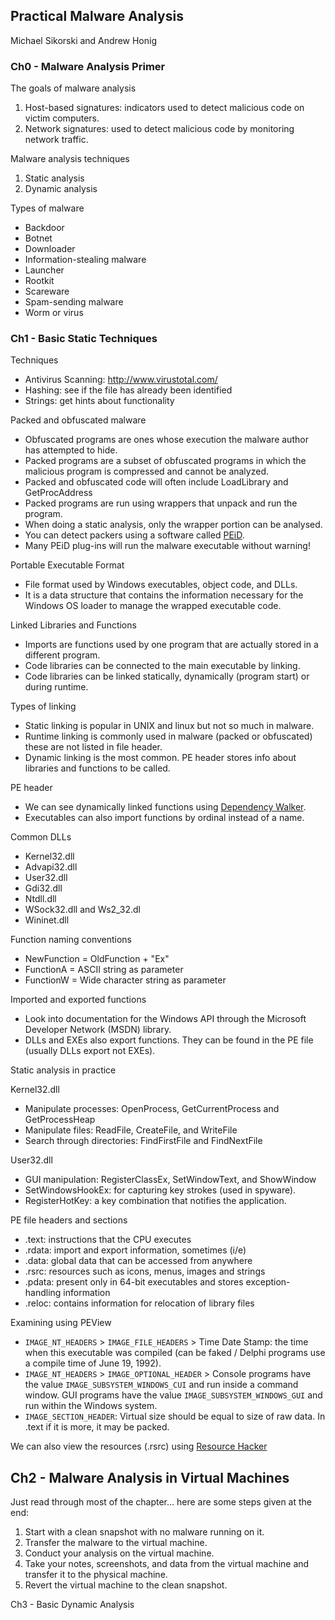 ## Practical Malware Analysis

Michael Sikorski and Andrew Honig

### Ch0 - Malware Analysis Primer

The goals of malware analysis

1. Host-based signatures: indicators used to detect malicious code on victim computers.
2. Network signatures: used to detect malicious code by monitoring network traffic.

Malware analysis techniques

1. Static analysis
2. Dynamic analysis

Types of malware

- Backdoor
- Botnet
- Downloader
- Information-stealing malware
- Launcher
- Rootkit
- Scareware
- Spam-sending malware
- Worm or virus

### Ch1 - Basic Static Techniques

Techniques

- Antivirus Scanning: http://www.virustotal.com/
- Hashing: see if the file has already been identified
- Strings: get hints about functionality

Packed and obfuscated malware

- Obfuscated programs are ones whose execution the malware author has attempted to hide.
- Packed programs are a subset of obfuscated programs in which the malicious program is compressed and cannot be analyzed.
- Packed and obfuscated code will often include LoadLibrary and GetProcAddress
- Packed programs are run using wrappers that unpack and run the program.
- When doing a static analysis, only the wrapper portion can be analysed.
- You can detect packers using a software called [PEiD](https://www.aldeid.com/wiki/PEiD).
- Many PEiD plug-ins will run the malware executable without warning!

Portable Executable Format

- File format used by Windows executables, object code, and DLLs.
- It is a data structure that contains the information necessary for the Windows OS loader to manage the wrapped executable code.

Linked Libraries and Functions

- Imports are functions used by one program that are actually stored in a different program.
- Code libraries can be connected to the main executable by linking.
- Code libraries can be linked statically, dynamically (program start) or during runtime.

Types of linking

- Static linking is popular in UNIX and linux but not so much in malware.
- Runtime linking is commonly used in malware (packed or obfuscated) these are not listed in file header.
- Dynamic linking is the most common. PE header stores info about libraries and functions to be called.

PE header

- We can see dynamically linked functions using [Dependency Walker](http://www.dependencywalker.com).
- Executables can also import functions by ordinal instead of a name.

Common DLLs

- Kernel32.dll
- Advapi32.dll
- User32.dll
- Gdi32.dll
- Ntdll.dll
- WSock32.dll and Ws2\_32.dl
- Wininet.dll

Function naming conventions

- NewFunction = OldFunction + "Ex"
- FunctionA = ASCII string as parameter
- FunctionW = Wide character string as parameter

Imported and exported functions

- Look into documentation for the Windows API through the Microsoft Developer Network (MSDN) library.
- DLLs and EXEs also export functions. They can be found in the PE file (usually DLLs export not EXEs).

Static analysis in practice

Kernel32.dll

- Manipulate processes: OpenProcess, GetCurrentProcess and GetProcessHeap
- Manipulate files: ReadFile, CreateFile, and WriteFile
- Search through directories: FindFirstFile and FindNextFile

User32.dll

- GUI manipulation: RegisterClassEx, SetWindowText, and ShowWindow
- SetWindowsHookEx: for capturing key strokes (used in spyware).
- RegisterHotKey: a key combination that notifies the application.

PE file headers and sections

- .text: instructions that the CPU executes
- .rdata: import and export information, sometimes (i/e)
- .data: global data that can be accessed from anywhere
- .rsrc: resources such as icons, menus, images and strings
- .pdata: present only in 64-bit executables and stores exception-handling information
- .reloc: contains information for relocation of library files

Examining using PEView

- `IMAGE_NT_HEADERS` > `IMAGE_FILE_HEADERS` > Time Date Stamp: the time when this executable was compiled (can be faked / Delphi programs use a compile time of June 19, 1992).
- `IMAGE_NT_HEADERS` > `IMAGE_OPTIONAL_HEADER` > Console programs have the value `IMAGE_SUBSYSTEM_WINDOWS_CUI` and run inside a command window. GUI programs have the value `IMAGE_SUBSYSTEM_WINDOWS_GUI` and run within the Windows system.
- `IMAGE_SECTION_HEADER`: Virtual size should be equal to size of raw data. In .text if it is more, it may be packed.

We can also view the resources (.rsrc) using [Resource Hacker](http://www.angusj.com/)

## Ch2 - Malware Analysis in Virtual Machines

Just read through most of the chapter... here are some steps given at the end:

1. Start with a clean snapshot with no malware running on it.
2. Transfer the malware to the virtual machine.
3. Conduct your analysis on the virtual machine.
4. Take your notes, screenshots, and data from the virtual machine and transfer it to the physical machine.
5. Revert the virtual machine to the clean snapshot.


Ch3 - Basic Dynamic Analysis


